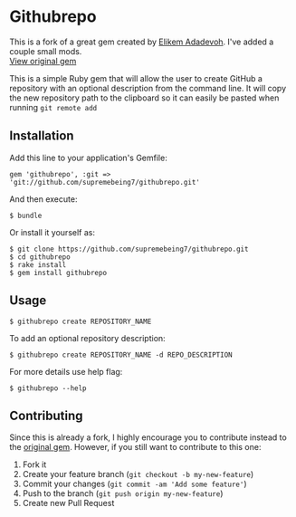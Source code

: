# Githubrepo

This is a fork of a great gem created by [Elikem Adadevoh](https://github.com/elikem). I've added a couple small mods.  
[View original gem](https://github.com/elikem/githubrepo)  

This is a simple Ruby gem that will allow the user to create GitHub a repository with an optional description from the command line. It will copy the new repository path to the clipboard so it can easily be pasted when running `git remote add` 


## Installation

Add this line to your application's Gemfile:

    gem 'githubrepo', :git => 'git://github.com/supremebeing7/githubrepo.git'

And then execute:

    $ bundle

Or install it yourself as:

    $ git clone https://github.com/supremebeing7/githubrepo.git
    $ cd githubrepo
    $ rake install 
    $ gem install githubrepo


## Usage

    $ githubrepo create REPOSITORY_NAME

To add an optional repository description:

    $ githubrepo create REPOSITORY_NAME -d REPO_DESCRIPTION

For more details use help flag:

    $ githubrepo --help


## Contributing

Since this is already a fork, I highly encourage you to contribute instead to the [original gem](https://github.com/elikem/githubrepo). However, if you still want to contribute to this one:  

1. Fork it
2. Create your feature branch (`git checkout -b my-new-feature`)
3. Commit your changes (`git commit -am 'Add some feature'`)
4. Push to the branch (`git push origin my-new-feature`)
5. Create new Pull Request
